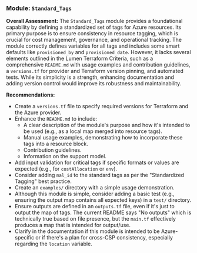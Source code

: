 ### Module: `Standard_Tags`

**Overall Assessment:**
The `Standard_Tags` module provides a foundational capability by defining a standardized set of tags for Azure resources. Its primary purpose is to ensure consistency in resource tagging, which is crucial for cost management, governance, and operational tracking. The module correctly defines variables for all tags and includes some smart defaults like `provisioned_by` and `provisioned_date`. However, it lacks several elements outlined in the Lumen Terraform Criteria, such as a comprehensive `README.md` with usage examples and contribution guidelines, a `versions.tf` for provider and Terraform version pinning, and automated tests. While its simplicity is a strength, enhancing documentation and adding version control would improve its robustness and maintainability.

**Recommendations:**
* Create a `versions.tf` file to specify required versions for Terraform and the Azure provider.
* Enhance the `README.md` to include:
    * A clear description of the module's purpose and how it's intended to be used (e.g., as a local map merged into resource tags).
    * Manual usage examples, demonstrating how to incorporate these tags into a resource block.
    * Contribution guidelines.
    * Information on the support model.
* Add input validation for critical tags if specific formats or values are expected (e.g., for `costAllocation` or `env`).
* Consider adding `mal_id` to the standard tags as per the "Standardized Tagging" best practice.
* Create an `examples/` directory with a simple usage demonstration.
* Although this module is simple, consider adding a basic test (e.g., ensuring the output map contains all expected keys) in a `test/` directory.
* Ensure outputs are defined in an `outputs.tf` file, even if it's just to output the map of tags. The current README says "No outputs" which is technically true based on file presence, but the `main.tf` effectively produces a map that is intended for output/use.
* Clarify in the documentation if this module is intended to be Azure-specific or if there's a plan for cross-CSP consistency, especially regarding the `location` variable.
